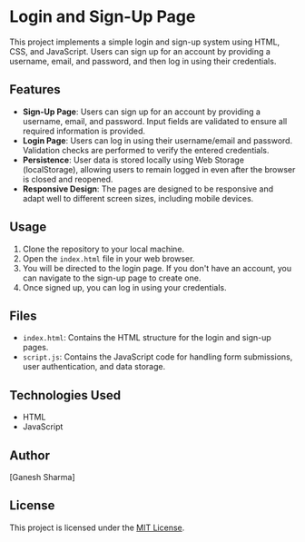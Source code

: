 # Login and Sign-Up Page

This project implements a simple login and sign-up system using HTML, CSS, and JavaScript. Users can sign up for an account by providing a username, email, and password, and then log in using their credentials.

## Features

- **Sign-Up Page**: Users can sign up for an account by providing a username, email, and password. Input fields are validated to ensure all required information is provided.
- **Login Page**: Users can log in using their username/email and password. Validation checks are performed to verify the entered credentials.
- **Persistence**: User data is stored locally using Web Storage (localStorage), allowing users to remain logged in even after the browser is closed and reopened.
- **Responsive Design**: The pages are designed to be responsive and adapt well to different screen sizes, including mobile devices.

## Usage

1. Clone the repository to your local machine.
2. Open the `index.html` file in your web browser.
3. You will be directed to the login page. If you don't have an account, you can navigate to the sign-up page to create one.
4. Once signed up, you can log in using your credentials.

## Files

- `index.html`: Contains the HTML structure for the login and sign-up pages.
- `script.js`: Contains the JavaScript code for handling form submissions, user authentication, and data storage.

## Technologies Used

- HTML
- JavaScript

## Author

[Ganesh Sharma]

## License

This project is licensed under the [MIT License](LICENSE).
